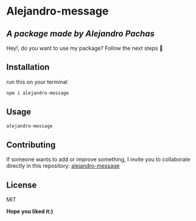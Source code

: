 # Alejandro-message
## _A package made by Alejandro Pachas_

Hey!, do you  want to use my package?
Follow the next steps 🚀


## Installation
run this on your terminal
```sh
npm i alejandro-message
```
## Usage

```sh
alejandro-message
```

## Contributing

If someone wants to add or improve something, I invite you to collaborate directly in this repository:  [alejandro-message](https://www.npmjs.com/package/alejandro-message) 

## License

MIT

**Hope you liked it:)**
